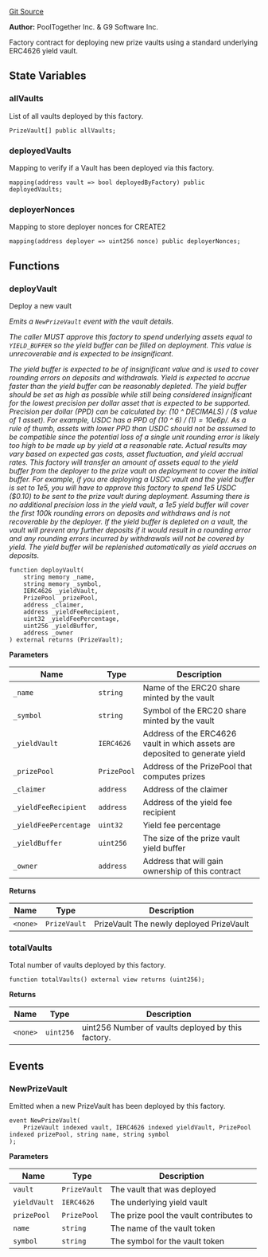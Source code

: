 [Git Source](https://github.com/generationsoftware/pt-v5-vault/blob/da73ccf21a4c2ac885c0f85fd01f79ae44824787/src/PrizeVaultFactory.sol)

**Author:**
PoolTogether Inc. & G9 Software Inc.

Factory contract for deploying new prize vaults using a standard underlying ERC4626 yield vault.


## State Variables
### allVaults
List of all vaults deployed by this factory.


```solidity
PrizeVault[] public allVaults;
```


### deployedVaults
Mapping to verify if a Vault has been deployed via this factory.


```solidity
mapping(address vault => bool deployedByFactory) public deployedVaults;
```


### deployerNonces
Mapping to store deployer nonces for CREATE2


```solidity
mapping(address deployer => uint256 nonce) public deployerNonces;
```


## Functions
### deployVault

Deploy a new vault

*Emits a `NewPrizeVault` event with the vault details.*

*The caller MUST approve this factory to spend underlying assets equal to `YIELD_BUFFER` so the yield
buffer can be filled on deployment. This value is unrecoverable and is expected to be insignificant.*

*The yield buffer is expected to be of insignificant value and is used to cover rounding
errors on deposits and withdrawals. Yield is expected to accrue faster than the yield buffer
can be reasonably depleted.
The yield buffer should be set as high as possible while still being considered
insignificant for the lowest precision per dollar asset that is expected to be supported.
Precision per dollar (PPD) can be calculated by: (10 ^ DECIMALS) / ($ value of 1 asset).
For example, USDC has a PPD of (10 ^ 6) / ($1) = 10e6 p/$.
As a rule of thumb, assets with lower PPD than USDC should not be assumed to be compatible since
the potential loss of a single unit rounding error is likely too high to be made up by yield at
a reasonable rate. Actual results may vary based on expected gas costs, asset fluctuation, and
yield accrual rates.
This factory will transfer an amount of assets equal to the yield buffer from the deployer to the
prize vault on deployment to cover the initial buffer. For example, if you are deploying a USDC
vault and the yield buffer is set to 1e5, you will have to approve this factory to spend 1e5
USDC ($0.10) to be sent to the prize vault during deployment. Assuming there is no additional
precision loss in the yield vault, a 1e5 yield buffer will cover the first 100k rounding errors on
deposits and withdraws and is not recoverable by the deployer.
If the yield buffer is depleted on a vault, the vault will prevent any further
deposits if it would result in a rounding error and any rounding errors incurred by withdrawals
will not be covered by yield. The yield buffer will be replenished automatically as yield accrues
on deposits.*


```solidity
function deployVault(
    string memory _name,
    string memory _symbol,
    IERC4626 _yieldVault,
    PrizePool _prizePool,
    address _claimer,
    address _yieldFeeRecipient,
    uint32 _yieldFeePercentage,
    uint256 _yieldBuffer,
    address _owner
) external returns (PrizeVault);
```
**Parameters**

|Name|Type|Description|
|----|----|-----------|
|`_name`|`string`|Name of the ERC20 share minted by the vault|
|`_symbol`|`string`|Symbol of the ERC20 share minted by the vault|
|`_yieldVault`|`IERC4626`|Address of the ERC4626 vault in which assets are deposited to generate yield|
|`_prizePool`|`PrizePool`|Address of the PrizePool that computes prizes|
|`_claimer`|`address`|Address of the claimer|
|`_yieldFeeRecipient`|`address`|Address of the yield fee recipient|
|`_yieldFeePercentage`|`uint32`|Yield fee percentage|
|`_yieldBuffer`|`uint256`|The size of the prize vault yield buffer|
|`_owner`|`address`|Address that will gain ownership of this contract|

**Returns**

|Name|Type|Description|
|----|----|-----------|
|`<none>`|`PrizeVault`|PrizeVault The newly deployed PrizeVault|


### totalVaults

Total number of vaults deployed by this factory.


```solidity
function totalVaults() external view returns (uint256);
```
**Returns**

|Name|Type|Description|
|----|----|-----------|
|`<none>`|`uint256`|uint256 Number of vaults deployed by this factory.|


## Events
### NewPrizeVault
Emitted when a new PrizeVault has been deployed by this factory.


```solidity
event NewPrizeVault(
    PrizeVault indexed vault, IERC4626 indexed yieldVault, PrizePool indexed prizePool, string name, string symbol
);
```

**Parameters**

|Name|Type|Description|
|----|----|-----------|
|`vault`|`PrizeVault`|The vault that was deployed|
|`yieldVault`|`IERC4626`|The underlying yield vault|
|`prizePool`|`PrizePool`|The prize pool the vault contributes to|
|`name`|`string`|The name of the vault token|
|`symbol`|`string`|The symbol for the vault token|

